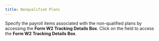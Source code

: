 ```yaml
---
title: Nonqualified Plans
---
```



Specify the payroll items associated with the non-qualified plans by  accessing the **Form W2 Tracking Details 
 Box**. Click on the field to access the **Form 
 W2 Tracking Details Box**.
